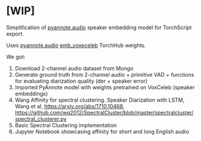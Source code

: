 # [WIP]
Simplification of [pyannote.audio](https://github.com/pyannote/pyannote-audio) speaker embedding model for TorchScript export.

Uses [pyannote.audio](https://github.com/pyannote/pyannote-audio) [emb_voxeceleb](https://raw.githubusercontent.com/pyannote/pyannote-audio-hub/master/models/emb_voxceleb.zip) TorchHub weights.

We got:
1. Download 2-channel audio dataset from Mongo
2. Generate ground truth from 2-channel audio + primitive VAD + functions for evaluating diarization quality (der + speaker error)
3. Imported PyAnnote model with weights pretrained on VoxCeleb (speaker embeddings)
4. Wang Affinity for spectral clustering. Speaker Diarization with LSTM, Wang et al, https://arxiv.org/abs/1710.10468, https://github.com/wq2012/SpectralCluster/blob/master/spectralcluster/spectral_clusterer.py
5. Basic Spectral Clustering implementation
6. Jupyter Notebook showcasing affinity for short and long English audio
